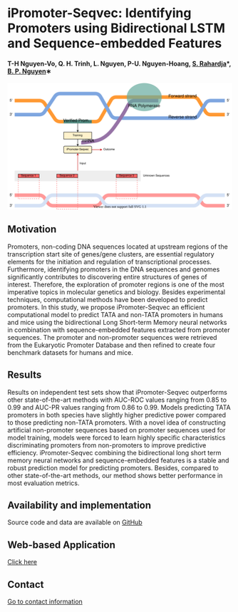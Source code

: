 # iPromoter-Seqvec: Identifying Promoters using Bidirectional LSTM and Sequence-embedded Features


#### T-H Nguyen-Vo, Q. H. Trinh, L. Nguyen, P-U. Nguyen-Hoang, [S. Rahardja](http://www.susantorahardja.com/)*, [B. P. Nguyen](https://homepages.ecs.vuw.ac.nz/~nguyenb5/about.html)∗

![alt text](https://github.com/mldlproject/2022-iPromoter-Seqvec/blob/main/iPromoter_Seqvec_abs0.svg)

## Motivation
Promoters, non-coding DNA sequences located at upstream regions of the transcription start site of genes/gene clusters, are essential regulatory elements for the 
initiation and regulation of transcriptional processes. Furthermore, identifying promoters in the DNA sequences and genomes significantly contributes to discovering 
entire structures of genes of interest. Therefore, the exploration of promoter regions is one of the most imperative topics in molecular genetics and biology. Besides 
experimental techniques, computational methods have been developed to predict promoters. In this study, we propose iPromoter-Seqvec an efficient computational model 
to predict TATA and non-TATA promoters in humans and mice using the bidirectional Long Short-term Memory neural networks in combination with sequence-embedded features 
extracted from promoter sequences. The promoter and non-promoter sequences were retrieved from the Eukaryotic Promoter Database and then refined to create four benchmark 
datasets for humans and mice. 

## Results
Results on independent test sets show that iPromoter-Seqvec outperforms other state-of-the-art methods with AUC-ROC values ranging from 0.85 to 0.99 and AUC-PR values 
ranging from 0.86 to 0.99. Models predicting TATA promoters in both species have slightly higher predictive power compared to those predicting non-TATA promoters. With 
a novel idea of constructing artificial non-promoter sequences based on promoter sequences used for model training, models were forced to learn highly specific 
characteristics discriminating promoters from non-promoters to improve predictive efficiency. iPromoter-Seqvec combining the bidirectional long short term memory 
neural networks and sequence-embedded features is a stable and robust prediction model for predicting promoters. Besides, compared to other state-of-the-art methods, 
our method shows better performance in most evaluation metrics.


## Availability and implementation
Source code and data are available on [GitHub](https://github.com/mldlproject/2022-iPromoter-Seqvec)

## Web-based Application
[Click here](http://103.130.219.193:8001/)

## Contact 
[Go to contact information](https://homepages.ecs.vuw.ac.nz/~nguyenb5/contact.html)
